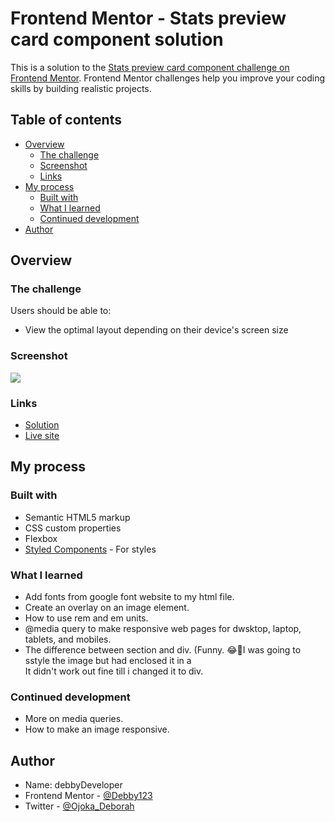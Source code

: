 # Frontend Mentor - Stats preview card component solution

This is a solution to the [Stats preview card component challenge on Frontend Mentor](https://www.frontendmentor.io/challenges/stats-preview-card-component-8JqbgoU62). Frontend Mentor challenges help you improve your coding skills by building realistic projects. 

## Table of contents

- [Overview](#overview)
  - [The challenge](#the-challenge)
  - [Screenshot](#screenshot)
  - [Links](#links)
- [My process](#my-process)
  - [Built with](#built-with)
  - [What I learned](#what-i-learned)
  - [Continued development](#continued-development)
- [Author](#author)
  
## Overview

### The challenge

Users should be able to:

- View the optimal layout depending on their device's screen size

### Screenshot

![](./screenshot.jpg)

### Links

- [Solution](https://github.com/Debby123/stats-preview-card-component)
- [Live site](https://debby123.github.io/stats-preview-card-component/)

## My process

### Built with

- Semantic HTML5 markup
- CSS custom properties
- Flexbox
- [Styled Components](https://styled-components.com/) - For styles

### What I learned

- Add fonts from google font website to my html file.
- Create an overlay on an image element.
- How to use rem and em units.
- @media query to make responsive web pages for dwsktop, laptop, tablets, and mobiles.
- The difference between section and div. (Funny. 😂🤣I was going to sstyle the image but had enclosed it in a **<section>** It didn't work out fine till i changed it to div.

### Continued development
- More on media queries.
- How to make an image responsive.

## Author

- Name: debbyDeveloper
- Frontend Mentor - [@Debby123](https://www.frontendmentor.io/profile/Debby123)
- Twitter - [@Ojoka_Deborah](https://www.twitter.com/Ojoka_Deborah)
